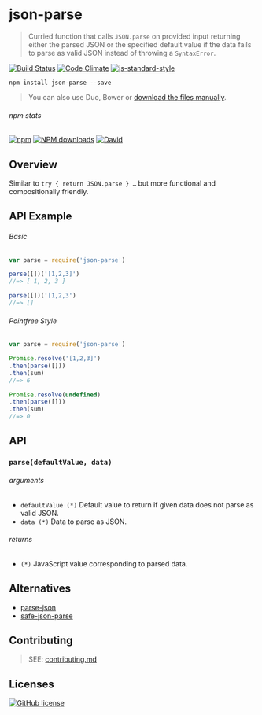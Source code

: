 # json-parse
> Curried function that calls `JSON.parse` on provided input returning either the parsed JSON or the specified default value if the data fails to parse as valid JSON instead of throwing a `SyntaxError`.

[![Build Status](http://img.shields.io/travis/wilmoore/json-parse.js.svg)](https://travis-ci.org/wilmoore/json-parse.js) [![Code Climate](https://codeclimate.com/github/wilmoore/json-parse.js/badges/gpa.svg)](https://codeclimate.com/github/wilmoore/json-parse.js) [![js-standard-style](https://img.shields.io/badge/code%20style-standard-brightgreen.svg?style=flat)](https://github.com/feross/standard)

```shell
npm install json-parse --save
```

> You can also use Duo, Bower or [download the files manually](https://github.com/wilmoore/json-parse.js/releases).

###### npm stats

[![npm](https://img.shields.io/npm/v/json-parse.svg)](https://www.npmjs.org/package/json-parse) [![NPM downloads](http://img.shields.io/npm/dm/json-parse.svg)](https://www.npmjs.org/package/json-parse) [![David](https://img.shields.io/david/wilmoore/json-parse.js.svg)](https://david-dm.org/wilmoore/json-parse.js)

## Overview

Similar to `try { return JSON.parse } …` but more functional and compositionally friendly.

## API Example

###### Basic

```js
var parse = require('json-parse')

parse([])('[1,2,3]')
//=> [ 1, 2, 3 ]

parse([])('[1,2,3')
//=> []
```

###### Pointfree Style

```js
var parse = require('json-parse')

Promise.resolve('[1,2,3]')
.then(parse([]))
.then(sum)
//=> 6

Promise.resolve(undefined)
.then(parse([]))
.then(sum)
//=> 0
```

## API

### `parse(defaultValue, data)`

###### arguments

 - `defaultValue (*)` Default value to return if given data does not parse as valid JSON.
 - `data (*)` Data to parse as JSON.

###### returns

 - `(*)` JavaScript value corresponding to parsed data.

## Alternatives

 - [parse-json]
 - [safe-json-parse]

## Contributing

> SEE: [contributing.md](contributing.md)

## Licenses

[![GitHub license](https://img.shields.io/github/license/wilmoore/json-parse.js.svg)](https://github.com/wilmoore/json-parse.js/blob/master/license)

[parse-json]: https://www.npmjs.com/package/parse-json
[safe-json-parse]: https://www.npmjs.com/package/safe-json-parse
